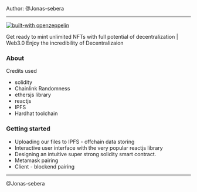  Author: @Jonas-sebera

-------

[![built-with openzeppelin](https://img.shields.io/badge/built%20with-OpenZeppelin-3677FF)](https://docs.openzeppelin.com/)

Get ready to mint unlimited NFTs with full potential of decentralization | Web3.0
Enjoy the incredibility of Decentralizaion

### About

 Credits used

- solidity
- Chainlink Randomness
- ethersjs library
- reactjs
- IPFS
- Hardhat toolchain

### Getting started

- Uploading our files to IPFS - offchain data storing
- Interactive user interface with the very popular    reactjs library
- Designing an intuitive super strong solidity smart contract.
- Metamask pairing
- Client - blockend pairing


----

@Jonas-sebera
